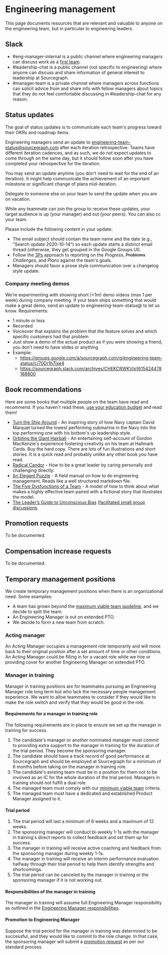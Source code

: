 # Engineering management

This page documents resources that are relevant and valuable to anyone on the engineering team, but in particular to engineering leaders.

## Slack

- #eng-manager-internal is a public channel where engineering managers can discuss work as a [first team](https://lethain.com/first-team/).
- #leadership-chat is a public channel (not specific to engineering) where anyone can discuss and share information of general interest to leadership at Sourcegraph.
- #manager-team is a private channel where managers across functions can solicit advice from and share info with fellow managers about topics that they do not feel comfortable discussing in #leadership-chat for any reason.

## Status updates

The goal of status updates is to communicate each team's progress toward their OKRs and roadmap items.

Engineering managers send an update to [engineering-team-status@sourcegraph.com](https://groups.google.com/a/sourcegraph.com/g/engineering-team-status) after each iteration retrospective. Teams have different iteration cadences, and as such, we do not expect updates to come through on the same day, but it should follow soon after you have completed your retrospective for the iteration.

You may send an update anytime (you don't need to wait for the end of an iteration). It might help communicate the achievement of an important milestone or significant change of plans mid-iteration.

Delegate to someone else on your team to send the update when you are on vacation.

While any teammate can join the group to receive these updates, your target audience is up (your manager) and out (your peers). You can also cc your team.

Please include the following content in your update:

- The email subject should contain the team name and the date (e.g., "Search update 2020-10-14") so each update starts a distinct email thread (otherwise, they get grouped in the Google Groups UI).
- Follow the [3Ps](https://en.wikipedia.org/wiki/Progress,_plans,_problems) approach to reporting on the _Progress_, ~~Problems~~ _Challenges_, and _Plans_ against the team's goals.
- Managers should favor a prose style communication over a changelog style update.

### Company meeting demos

We're experimenting with showing short (<1m) demo videos (max 1 per week) during company meeting. If your team ships something that would make a great demo, send an update to engineering-team-status@ to let us know. Requirements:

- 1 minute or less
- Recorded 
- Voiceover that explains the problem that the feature solves and which specific customers had that problem
- Just show a demo of the actual product as if you were showing a friend, you don't need to have slides or anything
- Example:
  - https://groups.google.com/a/sourcegraph.com/g/engineering-team-status/c/70Dr1h7Ixe4
  - https://sourcegraph.slack.com/archives/CHEKCRWKV/p1615424478168600

## Book recommendations

Here are some books that multiple people on the team have read and recommend. If you haven't read these, [use your education budget](../people-ops/travel.md#professional-development-and-education) and read them!

- [Turn the Ship Around](https://www.amazon.com/Turn-Ship-Around-Turning-Followers/dp/1591846404/) - An inspiring story of how Navy captain David Marquet turned the lowest performing submarine in the Navy into the top performing one with his bottom's up leadership style.
- [Orbiting the Giant Hairball](https://www.amazon.com/Orbiting-Giant-Hairball-Corporate-Surviving/dp/0670879835/) - An entertaining self-account of Gordon MacKenzie's experience fostering creativity on his team at Hallmark Cards. Buy the hard copy. There are lots of fun illustrations and short stories. It is a quick read and probably unlike any other book you have read.
- [Radical Candor](https://www.radicalcandor.com/the-book/) - How to be a great leader by caring personally and challenging directly.
- [An Elegant Puzzle](https://lethain.com/elegant-puzzle/) - A field manual on how to do engineering management. Reads like a well structured markdown file.
- [The Five Dysfunctions of a Team](https://www.amazon.com/Five-Dysfunctions-Team-Leadership-Fable/dp/0787960756) - A model of how to think about what makes a highly effective team paired with a fictional story that illustrates the model.
- [The Leader’s Guide to Unconscious Bias](https://www.amazon.com/Leaders-Guide-Unconscious-Bias-High-Performing/dp/1982144319) ([facilitated small group discussions](../support/support-values-enablement.md#part-2-deep-dive-on-be-welcoming-and-inclusive).

## Promotion requests

To be documented.

## Compensation increase requests

To be documented.

## Temporary management positions

We create temporary management positions when there is an organizational need. Some examples:

- A team has grown beyond the [maximum viable team guideline](eng_org.md#maximum-viable-team), and we decide to split the team.
- An Engineering Manager is out on extended PTO.
- We decide to form a new team from scratch. 

### Acting manager

An Acting Manager occupies a management role temporarily and will move back to their original position after a set amount of time or other conditions. An Acting Manager could be filling in for a vacant role while we hire or providing cover for another Engineering Manager on extended PTO.

### Manager in training

Manager in training positions are for teammates pursuing an Engineering Manager role long term but who lack the necessary people management experience. We want to allow teammates to consider if they would like to make the role switch and verify that they would be good in the role.

#### Requirements for a manager in training role

The following requirements are in place to ensure we set up the manager in training for success.

1. The candidate's manager or another nominated manager must commit to providing extra support to the manager in training for the duration of the trial period. They become the sponsoring manager.
1. The candidate should have a track record of good performance at Sourcegraph and should be employed at Sourcegraph for a minimum of 6 months before taking on the manager in training role.
1. The candidate's existing team must be in a position for them not to be involved as an IC for the whole duration of the trial period. Managers in training should not fulfill a dual role.
1. The managed team must comply with our [minimum viable team](eng_org.md#minimum-viable-team) criteria.
1. The managed team must have a dedicated and established Product Manager assigned to it.

#### Trial period

1. The trial period will last a minimum of 6 weeks and a maximum of 12 weeks.
1. The sponsoring manager will conduct bi-weekly 1-1s with the manager in training's direct reports to collect feedback and set them up for success.
1. The manager in training will receive active coaching and feedback from the sponsoring manager during weekly 1-1s.
1. The manager in training will receive an interim performance evaluation halfway through their trial period to help them identify strengths and shortcomings.
1. The trial period can be canceled by the manager in training or the sponsoring manager if it is not working out.

#### Responsibilities of the manager in training

The manager in training will assume full Engineering Manager responsibility as outlined in the [Engineering Manager responsibilities](roles.md#engineering-manager).

#### Promotion to Engineering Manager

Suppose the trial period for the manager in training was determined to be successful, and they would like to commit to the role change. In that case, the sponsoring manager will submit a [promotion request](#promotion-requests) as per our standard process.